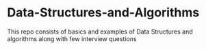 # Data-Structures-and-Algorithms
This repo consists of basics and examples of Data Structures and algorithms along with few interview questions
